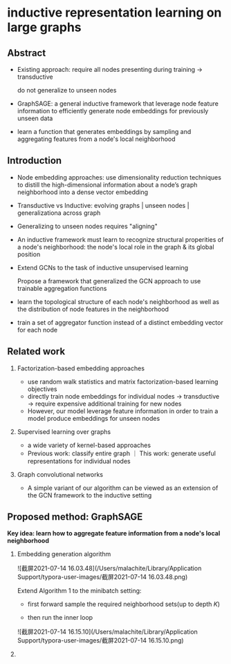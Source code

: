 # inductive representation learning on large graphs

## Abstract

* Existing approach: require all nodes presenting during training $\rightarrow$ transductive

  do not generalize to unseen nodes

* GraphSAGE: a general inductive framework that leverage node feature information to efficiently generate node embeddings for previously unseen data

* learn a function that generates embeddings by sampling and aggregating features from a node's local neighborhood

## Introduction

* Node embedding approaches:  use dimensionality reduction techniques to distill the high-dimensional information about a node’s graph neighborhood into a dense vector embedding

* Transductive vs Inductive: evolving graphs | unseen nodes | generalizationa across graph

* Generalizing to unseen nodes requires "aligning"

* An inductive framework must learn to recognize structural properities of a node's neighborhood: the node's local role in the graph & its global position

* Extend GCNs to the task of inductive unsupervised learning 

  Propose a framework that generalized the GCN approach to use trainable aggregation functions

* learn the topological structure of each node's neighborhood as well as the distribution of node features in the neighborhood

* train a set of aggregator function instead of a distinct embedding vector for each node

## Related work

1. Factorization-based embedding approaches

   * use random walk statistics and matrix factorization-based learning objectives
   * directly train node embeddings for individual nodes $\rightarrow$ transductive $\rightarrow$ require expensive additional training for new nodes
   * However, our model leverage feature information in order to train a model produce embeddings for unseen nodes

2. Supervised learning over graphs

   * a wide variety of kernel-based approaches
   * Previous work: classify entire graph ｜ This work: generate useful representations for individual nodes

3. Graph convolutional networks

   * A simple variant of our algorithm can be viewed as an extension of the GCN framework to the inductive setting

## Proposed method: GraphSAGE

**Key idea: learn how to aggregate feature information from a node's local neighborhood**

1. Embedding generation algorithm

   ![截屏2021-07-14 16.03.48](/Users/malachite/Library/Application Support/typora-user-images/截屏2021-07-14 16.03.48.png)
   
   Extend Algorithm 1 to the minibatch setting:
   
   * first forward sample the required neighborhood sets(up to depth $K$)
   
   * then run the inner loop
   
   ![截屏2021-07-14 16.15.10](/Users/malachite/Library/Application Support/typora-user-images/截屏2021-07-14 16.15.10.png)
   
2. 


